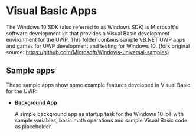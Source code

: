 # Visual Basic  Apps
The Windows 10 SDK (also referred to as Windows SDK) is Microsoft's software development kit that provides a Visual Basic development environment for the UWP. This folder contains sample VB.NET UWP apps and games for UWP development and testing for Windows 10. (fork original source: https://github.com/Microsoft/Windows-universal-samples)

## Sample apps
These sample apps show some example features developed in Visual Basic for the UWP:
- [**Background App**](/VB.NET/BackgroundApp)

  A simple background app as startup task for the Windows 10 IoT with sample variables, basic math operations and sample Visual Basic code as placeholder.
